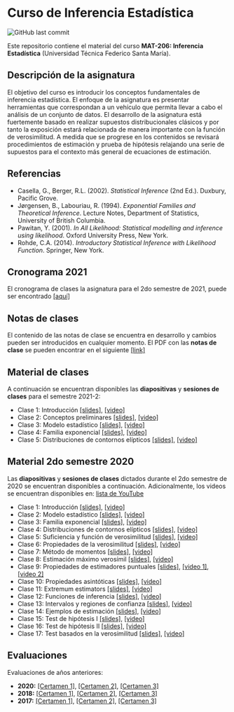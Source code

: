 # Curso de Inferencia Estadística
![GitHub last commit](https://img.shields.io/github/last-commit/faosorios/Curso-Inferencia)

Este repositorio contiene el material del curso **MAT-206: Inferencia Estadística** (Universidad Técnica Federico Santa María).

## Descripción de la asignatura

El objetivo del curso es introducir los conceptos fundamentales de inferencia estadística. El enfoque de la asignatura es presentar herramientas que correspondan a un vehículo que permita llevar a cabo el análisis de un conjunto de datos. El desarrollo de la asignatura está fuertemente basado en realizar supuestos distribucionales clásicos y por tanto la exposición estará relacionada de manera importante con la función de verosimilitud. A medida que se progrese en los contenidos se revisará procedimientos de estimación y prueba de hipótesis relajando una serie de supuestos para el contexto más general de ecuaciones de estimación.

## Referencias 

* Casella, G., Berger, R.L. (2002). *Statistical Inference* (2nd Ed.). Duxbury, Pacific Grove.
* Jørgensen, B., Labouriau, R. (1994). *Exponential Families and Theoretical Inference*. Lecture Notes, Department of Statistics, University of British Columbia.
* Pawitan, Y. (2001). *In All Likelihood: Statistical modelling and inference using likelihood*. Oxford University Press, New York.
* Rohde, C.A. (2014). *Introductory Statistical Inference with Likelihood Function*. Springer, New York.

## Cronograma 2021

El cronograma de clases la asignatura para el 2do semestre de 2021, puede ser encontrado [[aquí]](https://github.com/faosorios/Curso-Inferencia/blob/main/MAT206_cronograma.pdf)

## Notas de clases

El contenido de las notas de clase se encuentra en desarrollo y cambios pueden ser introducidos en cualquier momento. El PDF con las **notas de clase** se pueden encontrar en el siguiente [[link]](https://github.com/faosorios/Curso-Inferencia/blob/main/notas%20de%20clase/Inferencia.pdf)

## Material de clases

A continuación se encuentran disponibles las **diapositivas** y **sesiones de clases** para el semestre 2021-2:

- Clase 1: Introducción [[slides]](https://github.com/faosorios/Curso-Inferencia/blob/main/diapositivas/MAT206_slides-01.pdf), [[video]](https://youtu.be/_9xeGzfw5yA)
- Clase 2: Conceptos preliminares [[slides]](https://github.com/faosorios/Curso-Inferencia/blob/main/diapositivas/MAT206_slides-02.pdf), [[video]](https://youtu.be/O4V3g9MBTBU)
- Clase 3: Modelo estadístico [[slides]](https://github.com/faosorios/Curso-Inferencia/blob/main/diapositivas/MAT206_slides-03.pdf), [[video]](https://youtu.be/CQkv4lf1GDo)
- Clase 4: Familia exponencial [[slides]](https://github.com/faosorios/Curso-Inferencia/blob/main/diapositivas/MAT206_slides-04.pdf), [[video]](https://youtu.be/Qvxc-rWNkmE)
- Clase 5: Distribuciones de contornos elípticos [[slides]](https://github.com/faosorios/Curso-Inferencia/blob/main/diapositivas/MAT206_slides-05.pdf), [[video]](https://youtu.be/OIjV9lHfdAs)

## Material 2do semestre 2020

Las **diapositivas** y **sesiones de clases** dictados durante el 2do semestre de 2020 se encuentran disponibles a continuación. Adicionalmente, los videos se encuentran disponibles en: [lista de YouTube](https://youtube.com/playlist?list=PL7ZDxVK6zhI-XaHEOjjBuwKAIm4mkZPKz8)

- Clase 1: Introducción [[slides]](https://github.com/faosorios/Curso-Inferencia/blob/main/diapositivas/2020/MAT206_slides-01.pdf), [[video]](https://youtu.be/zpd7d8xV6R8)
- Clase 2: Modelo estadístico [[slides]](https://github.com/faosorios/Curso-Inferencia/blob/main/diapositivas/2020/MAT206_slides-02.pdf), [[video]](https://youtu.be/nZ296mTGyhc)
- Clase 3: Familia exponencial [[slides]](https://github.com/faosorios/Curso-Inferencia/blob/main/diapositivas/2020/MAT206_slides-03.pdf), [[video]](https://youtu.be/bQ17fPSgZ78)
- Clase 4: Distribuciones de contornos elípticos [[slides]](https://github.com/faosorios/Curso-Inferencia/blob/main/diapositivas/2020/MAT206_slides-04.pdf), [[video]](https://youtu.be/bUuNpqRZo80)
- Clase 5: Suficiencia y función de verosimilitud [[slides]](https://github.com/faosorios/Curso-Inferencia/blob/main/diapositivas/2020/MAT206_slides-05.pdf), [[video]](https://youtu.be/TNYu9g5kdxk)
- Clase 6: Propiedades de la verosimilitud [[slides]](https://github.com/faosorios/Curso-Inferencia/blob/main/diapositivas/2020/MAT206_slides-06.pdf), [[video]](https://youtu.be/-bpXHjbzFK4)
- Clase 7: Método de momentos [[slides]](https://github.com/faosorios/Curso-Inferencia/blob/main/diapositivas/2020/MAT206_slides-07.pdf), [[video]](https://youtu.be/9VUmy_t_KiQ)
- Clase 8: Estimación máximo verosímil [[slides]](https://github.com/faosorios/Curso-Inferencia/blob/main/diapositivas/2020/MAT206_slides-08.pdf), [[video]](https://youtu.be/kZ-83Yinb8k)
- Clase 9: Propiedades de estimadores puntuales [[slides]](https://github.com/faosorios/Curso-Inferencia/blob/main/diapositivas/2020/MAT206_slides-09.pdf), [[video 1]](https://youtu.be/W0OAl1rKOmU), [[video 2]](https://youtu.be/gND1p77U7wM)
- Clase 10: Propiedades asintóticas [[slides]](https://github.com/faosorios/Curso-Inferencia/blob/main/diapositivas/2020/MAT206_slides-10.pdf), [[video]](https://youtu.be/mMFEuQBA-Wg)
- Clase 11: Extremum estimators [[slides]](https://github.com/faosorios/Curso-Inferencia/blob/main/diapositivas/2020/MAT206_slides-11.pdf), [[video]](https://youtu.be/F7UCV6JK5Rc)
- Clase 12: Funciones de inferencia [[slides]](https://github.com/faosorios/Curso-Inferencia/blob/main/diapositivas/2020/MAT206_slides-12.pdf), [[video]](https://youtu.be/KxNPb4-6jME)
- Clase 13: Intervalos y regiones de confianza [[slides]](https://github.com/faosorios/Curso-Inferencia/blob/main/diapositivas/2020/MAT206_slides-13.pdf), [[video]](https://youtu.be/u5uhEO9GNwE)
- Clase 14: Ejemplos de estimación [[slides]](https://github.com/faosorios/Curso-Inferencia/blob/main/diapositivas/2020/MAT206_slides-14.pdf), [[video]](https://youtu.be/d9SkwJXx2VY)
- Clase 15: Test de hipótesis I [[slides]](https://github.com/faosorios/Curso-Inferencia/blob/main/diapositivas/2020/MAT206_slides-15.pdf), [[video]](https://youtu.be/cYPcBNAQWAc)
- Clase 16: Test de hipótesis II [[slides]](https://github.com/faosorios/Curso-Inferencia/blob/main/diapositivas/2020/MAT206_slides-16.pdf), [[video]](https://youtu.be/eLHbg9ZXI_E)
- Clase 17: Test basados en la verosimilitud [[slides]](https://github.com/faosorios/Curso-Inferencia/blob/main/diapositivas/2020/MAT206_slides-17.pdf), [[video]](https://youtu.be/xhHrrAvSeP4)

## Evaluaciones

Evaluaciones de años anteriores:
- **2020:** [[Certamen 1]](https://github.com/faosorios/Curso-Inferencia/blob/main/evaluaciones/MAT206-C1_2020.pdf), [[Certamen 2]](https://github.com/faosorios/Curso-Inferencia/blob/main/evaluaciones/MAT206-C2_2020.pdf), [[Certamen 3]](https://github.com/faosorios/Curso-Inferencia/blob/main/evaluaciones/MAT206-C3_2020.pdf)
- **2018:** [[Certamen 1]](https://github.com/faosorios/Curso-Inferencia/blob/main/evaluaciones/MAT206-C1_2018.pdf), [[Certamen 2]](https://github.com/faosorios/Curso-Inferencia/blob/main/evaluaciones/MAT206-C2_2018.pdf), [[Certamen 3]](https://github.com/faosorios/Curso-Inferencia/blob/main/evaluaciones/MAT206-C3_2018.pdf)
- **2017:** [[Certamen 1]](https://github.com/faosorios/Curso-Inferencia/blob/main/evaluaciones/MAT206-C1_2017.pdf), [[Certamen 2]](https://github.com/faosorios/Curso-Inferencia/blob/main/evaluaciones/MAT206-C2_2017.pdf), [[Certamen 3]](https://github.com/faosorios/Curso-Inferencia/blob/main/evaluaciones/MAT206-C3_2017.pdf)
